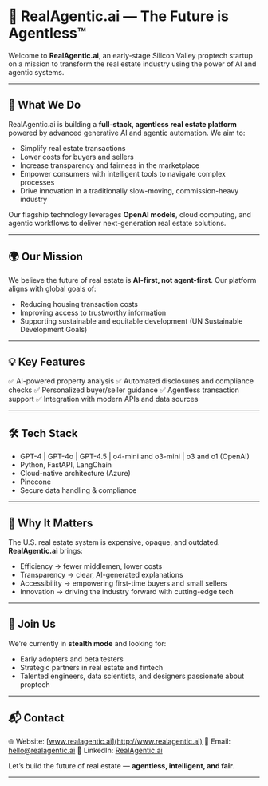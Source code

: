# 🏡 RealAgentic.ai — The Future is Agentless™

Welcome to **RealAgentic.ai**, an early-stage Silicon Valley proptech startup on a mission to transform the real estate industry using the power of AI and agentic systems.

---

## 🚀 **What We Do**

RealAgentic.ai is building a **full-stack, agentless real estate platform** powered by advanced generative AI and agentic automation. We aim to:

* Simplify real estate transactions
* Lower costs for buyers and sellers
* Increase transparency and fairness in the marketplace
* Empower consumers with intelligent tools to navigate complex processes
* Drive innovation in a traditionally slow-moving, commission-heavy industry

Our flagship technology leverages **OpenAI models**, cloud computing, and agentic workflows to deliver next-generation real estate solutions.

---

## 🌍 **Our Mission**

We believe the future of real estate is **AI-first, not agent-first**.
Our platform aligns with global goals of:

* Reducing housing transaction costs
* Improving access to trustworthy information
* Supporting sustainable and equitable development (UN Sustainable Development Goals)

---

## 💡 **Key Features**

✅ AI-powered property analysis
✅ Automated disclosures and compliance checks
✅ Personalized buyer/seller guidance
✅ Agentless transaction support
✅ Integration with modern APIs and data sources

---

## 🛠 **Tech Stack**

* GPT-4 | GPT-4o | GPT-4.5 | o4-mini and o3-mini | o3 and o1  (OpenAI)
* Python, FastAPI, LangChain
* Cloud-native architecture (Azure)
* Pinecone
* Secure data handling & compliance

---

## 📣 **Why It Matters**

The U.S. real estate system is expensive, opaque, and outdated.
**RealAgentic.ai** brings:

* Efficiency → fewer middlemen, lower costs
* Transparency → clear, AI-generated explanations
* Accessibility → empowering first-time buyers and small sellers
* Innovation → driving the industry forward with cutting-edge tech

---

## 🤝 **Join Us**

We’re currently in **stealth mode** and looking for:

* Early adopters and beta testers
* Strategic partners in real estate and fintech
* Talented engineers, data scientists, and designers passionate about proptech

---

## 📬 **Contact**

🌐 Website: [www.realagentic.ai](http://www.realagentic.ai)
📧 Email: [hello@realagentic.ai](mailto:hello@realagentic.ai)
🔗 LinkedIn: [RealAgentic.ai](https://www.linkedin.com/company/realagentic-ai)

Let’s build the future of real estate — **agentless, intelligent, and fair**.

---
